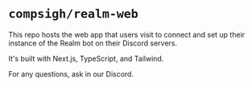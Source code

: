 # `compsigh/realm-web`

This repo hosts the web app that users visit to connect and set up their instance of the Realm bot on their Discord servers.

It's built with Next.js, TypeScript, and Tailwind.

For any questions, ask in our Discord.
